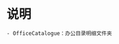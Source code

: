 <!--
 * @Descripttion: 说明
 * @version: 1.0.0
 * @Author: Kenny
 * @Date: 2022-09-14 15:29:06
 * @LastEditors: ~
 * @LastEditTime: 2025-09-15 14:28:19
-->
# 说明

```bash
- OfficeCatalogue：办公目录明细文件夹
```
